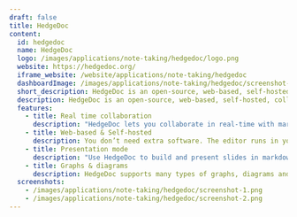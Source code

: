 ```yaml
---
draft: false
title: HedgeDoc
content:
  id: hedgedoc
  name: HedgeDoc
  logo: /images/applications/note-taking/hedgedoc/logo.png
  website: https://hedgedoc.org/
  iframe_website: /website/applications/note-taking/hedgedoc
  dashboardImage: /images/applications/note-taking/hedgedoc/screenshot-1.png
  short_description: HedgeDoc is an open-source, web-based, self-hosted, collaborative markdown editor
  description: HedgeDoc is an open-source, web-based, self-hosted, collaborative markdown editor. You can use it to easily collaborate on notes, graphs and even presentations in real-time. All you need to do is to share your note-link to your co-workers and they’re ready to go.
  features:
    - title: Real time collaboration
      description: "HedgeDoc lets you collaborate in real-time with markdown. Built on HackMD source code, HedgeDoc lets you host and control your team's content with speed and ease."
    - title: Web-based & Self-hosted
      description: You don’t need extra software. The editor runs in your browser. Stay in control of your data. Keep it on your server.
    - title: Presentation mode
      description: "Use HedgeDoc to build and present slides in markdown. Powered by reveal.js! reveal.js is an open source HTML presentation framework. It's a tool that enables anyone with a web browser to create fully-featured and beautiful presentations for free."
    - title: Graphs & diagrams
      description: HedgeDoc supports many types of graphs, diagrams and embedded content. Chart.js is an open-source JavaScript library that allows you to draw different types of charts by using the HTML5 canvas element. MathJax is a cross-browser JavaScript library that displays mathematical notation in web browsers, using MathML, LaTeX and ASCIIMathML markup.
  screenshots:
    - /images/applications/note-taking/hedgedoc/screenshot-1.png
    - /images/applications/note-taking/hedgedoc/screenshot-2.png
---
```

